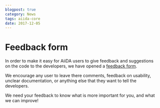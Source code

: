 ```yaml
---
blogpost: true
category: News
tags: aiida-core
date: 2017-12-05
---
```


# Feedback form

In order to make it easy for AiiDA users to give feedback and suggestions on the code to the developers, we have opened a [feedback form](https://goo.gl/forms/u0yhDQ39IoRQeFg42).

We encourage any user to leave there comments, feedback on usability, unclear documentation, or anything else that they want to tell the developers.

We need your feedback to know what is more important for you, and what we can improve!
